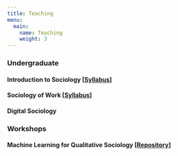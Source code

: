 ```yaml
---
title: Teaching
menu:
  main:
    name: Teaching
    weight: 3
---
```


### Undergraduate

#### Introduction to Sociology [[Syllabus](/soc101.pdf)]

#### Sociology of Work [[Syllabus](/soc326.pdf)]

#### Digital Sociology

### Workshops

#### Machine Learning for Qualitative Sociology [[Repository](https://github.com/lizhuofan95/ASA2022_Workshop/tree/main)]